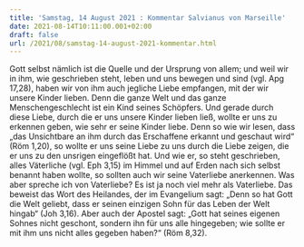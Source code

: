 ```yaml
---
title: 'Samstag, 14 August 2021 : Kommentar Salvianus von Marseille'
date: 2021-08-14T10:11:00.001+02:00
draft: false
url: /2021/08/samstag-14-august-2021-kommentar.html
---
```


Gott selbst nämlich ist die Quelle und der Ursprung von allem; und weil wir in ihm, wie geschrieben steht, leben und uns bewegen und sind (vgl. Apg 17,28), haben wir von ihm auch jegliche Liebe empfangen, mit der wir unsere Kinder lieben. Denn die ganze Welt und das ganze Menschengeschlecht ist ein Kind seines Schöpfers. Und gerade durch diese Liebe, durch die er uns unsere Kinder lieben ließ, wollte er uns zu erkennen geben, wie sehr er seine Kinder liebe. Denn so wie wir lesen, dass „das Unsichtbare an ihm durch das Erschaffene erkannt und geschaut wird“ (Röm 1,20), so wollte er uns seine Liebe zu uns durch die Liebe zeigen, die er uns zu den unsrigen eingeflößt hat. Und wie er, so steht geschrieben, alles Väterliche (vgl. Eph 3,15) im Himmel und auf Erden nach sich selbst benannt haben wollte, so sollten auch wir seine Vaterliebe anerkennen. Was aber spreche ich von Vaterliebe? Es ist ja noch viel mehr als Vaterliebe. Das beweist das Wort des Heilandes, der im Evangelium sagt: „Denn so hat Gott die Welt geliebt, dass er seinen einzigen Sohn für das Leben der Welt hingab“ (Joh 3,16). Aber auch der Apostel sagt: „Gott hat seines eigenen Sohnes nicht geschont, sondern ihn für uns alle hingegeben; wie sollte er mit ihm uns nicht alles gegeben haben?“ (Röm 8,32).